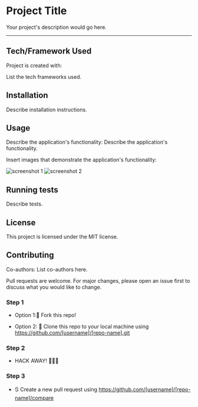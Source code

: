 
# Project Title

Your project's description would go here.

------

## Tech/Framework Used

Project is created with:

List the tech frameworks used.


## Installation

Describe installation instructions.


## Usage

Describe the application's functionality:
Describe the application's functionality.


Insert images that demonstrate the application's functionality:

![screenshot 1](./Assets/image/screen_1.png)
![screenshot 2](./Assets/image/screen_2.png)


## Running tests

Describe tests.


## License

This project is licensed under the MIT license.


## Contributing

Co-authors: List co-authors here.


Pull requests are welcome. For major changes, please open an issue first to discuss what you would like to change.


### Step 1

* Option 1:🍴 Fork this repo!

* Option 2: 👯 Clone this repo to your local machine using https://github.com/[username]/[repo-name].git

### Step 2

* HACK AWAY! 🔨🔨🔨

### Step 3

* 🔃 Create a new pull request using https://github.com/[username]/[repo-name]/compare


